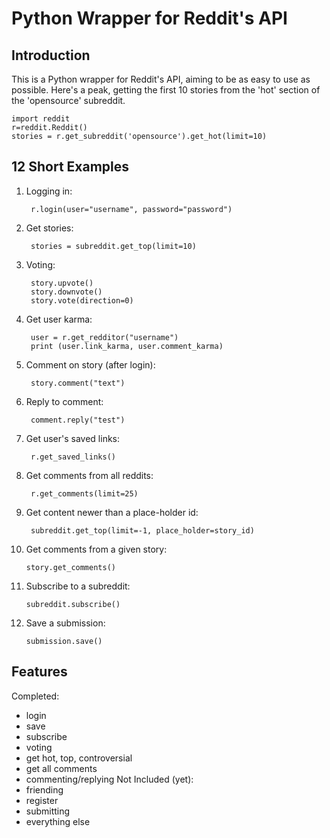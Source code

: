 Python Wrapper for Reddit's API
===============================
Introduction
-------------
This is a Python wrapper for Reddit's API, aiming to be as easy to use as possible. Here's a peak, getting the first 10 stories from the 'hot' section of the 'opensource' subreddit.

    import reddit
    r=reddit.Reddit()
    stories = r.get_subreddit('opensource').get_hot(limit=10)

12 Short Examples
---------------

1. Logging in:

        r.login(user="username", password="password")

2. Get stories:

        stories = subreddit.get_top(limit=10)

3. Voting:

        story.upvote()
        story.downvote()
        story.vote(direction=0)

4. Get user karma:

        user = r.get_redditor("username")
        print (user.link_karma, user.comment_karma)

5. Comment on story (after login):

        story.comment("text")

6. Reply to comment:

        comment.reply("test")

7. Get user's saved links:

        r.get_saved_links()

8. Get comments from all reddits:

        r.get_comments(limit=25)

9. Get content newer than a place-holder id:

        subreddit.get_top(limit=-1, place_holder=story_id)

10. Get comments from a given story:

        story.get_comments()

11. Subscribe to a subreddit:

        subreddit.subscribe()

12. Save a submission:

        submission.save()

Features
-------------
Completed:
* login
* save
* subscribe
* voting
* get hot, top, controversial
* get all comments
* commenting/replying
Not Included (yet):
* friending
* register
* submitting
* everything else
